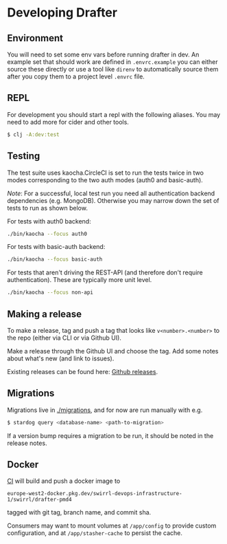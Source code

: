 # Developing Drafter

## Environment

You will need to set some env vars before running drafter in dev.  An example set that should work are defined in `.envrc.example` you can either source these directly or use a tool like `direnv` to automatically source them after you copy them to a project level `.envrc` file.

## REPL

For development you should start a repl with the following aliases. You may need to add more for cider and other tools.

```sh
$ clj -A:dev:test
```

## Testing

The test suite uses kaocha.CircleCI is set to run the tests twice in two modes corresponding to the two auth modes (auth0 and basic-auth).

_Note_: For a successful, local test run you need all authentication backend dependencies (e.g. MongoDB). Otherwise you may narrow down the set of tests to run as shown below.

For tests with auth0 backend:

```sh
./bin/kaocha --focus auth0
```

For tests with basic-auth backend:

```sh
./bin/kaocha --focus basic-auth
```

For tests that aren't driving the REST-API (and therefore don't require authentication).  These are typically more unit level.

```sh
./bin/kaocha --focus non-api
```

## Making a release

To make a release, tag and push a tag that looks like `v<number>.<number>` to the repo (either via CLI or via Github UI).

Make a release through the Github UI and choose the tag. Add some notes about what's new (and link to issues).

Existing releases can be found here: [Github releases](https://github.com/Swirrl/drafter/releases).


## Migrations

Migrations live in [./migrations](/drafter/migrations), and for now are run manually with e.g.

```sh
$ stardog query <database-name> <path-to-migration>
```

If a version bump requires a migration to be run, it should be noted in the release notes.

## Docker

[CI](ci.md) will build and push a docker image to

```text
europe-west2-docker.pkg.dev/swirrl-devops-infrastructure-1/swirrl/drafter-pmd4
```

tagged with git tag, branch name, and commit sha.

Consumers may want to mount volumes at `/app/config` to provide custom configuration, and at `/app/stasher-cache` to persist the cache.